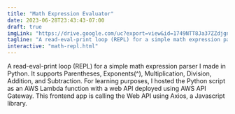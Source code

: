 ```yaml
---
title: "Math Expression Evaluator"
date: 2023-06-28T23:43:43-07:00
draft: true
imgLink: "https://drive.google.com/uc?export=view&id=1749NTT8Ja37ZZdjgn8uNCCT6FBg6A9Fg"
tagline: "A read-eval-print loop (REPL) for a simple math expression parser."
interactive: "math-repl.html"
---
```

A read-eval-print loop (REPL) for a simple math expression parser I made in Python. It supports Parentheses, Exponents(^), Multiplication, Division, Addition, and Subtraction. For learning purposes, I hosted the Python script as an AWS Lambda function with a web API deployed using AWS API Gateway. This frontend app is calling the Web API using Axios, a Javascript library.